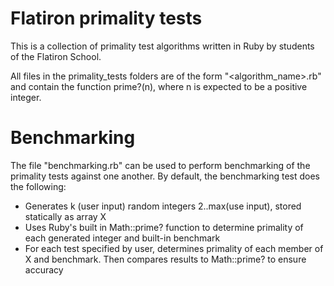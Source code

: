 # Flatiron primality tests

This is a collection of primality test algorithms written in Ruby by students of the Flatiron School.

All files in the primality_tests folders are of the form "<algorithm_name>.rb" and contain the function prime?(n), where n is expected to be a positive integer.

# Benchmarking

The file "benchmarking.rb" can be used to perform benchmarking of the primality tests against one another. By default, the benchmarking test does the following:

- Generates k (user input) random integers 2..max(use input), stored statically as array X
- Uses Ruby's built in Math::prime? function to determine primality of each generated integer and built-in benchmark
- For each test specified by user, determines primality of each member of X and benchmark. Then compares results to Math::prime? to ensure accuracy